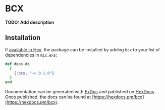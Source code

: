 # BCX

**TODO: Add description**

## Installation

If [available in Hex](https://hex.pm/docs/publish), the package can be installed
by adding `bcx` to your list of dependencies in `mix.exs`:

```elixir
def deps do
  [
    {:bcx, "~> 0.1.0"}
  ]
end
```

Documentation can be generated with [ExDoc](https://github.com/elixir-lang/ex_doc)
and published on [HexDocs](https://hexdocs.pm). Once published, the docs can
be found at [https://hexdocs.pm/bcx](https://hexdocs.pm/bcx).

